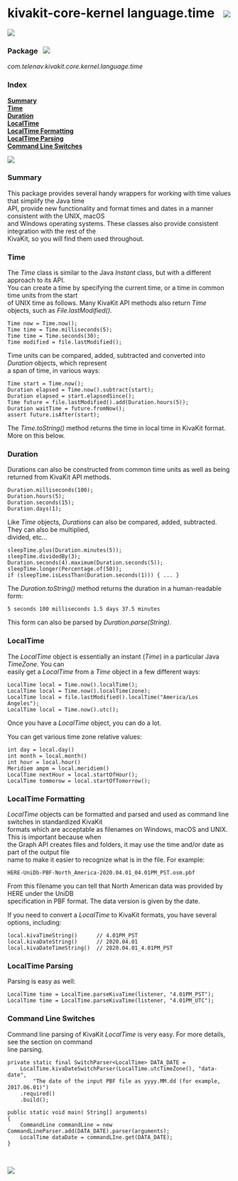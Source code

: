 # kivakit-core-kernel language.time   ![](https://telenav.github.io/telenav-assets/images/icons/clock-40.png)

![](https://telenav.github.io/telenav-assets/images/separators/horizontal-line.png)

### Package &nbsp; ![](https://telenav.github.io/telenav-assets/images/icons/box-24.png)

*com.telenav.kivakit.core.kernel.language.time*

### Index

[**Summary**](#summary)  
[**Time**](#time)  
[**Duration**](#duration)  
[**LocalTime**](#localtime)  
[**LocalTime Formatting**](#localtime-formatting)  
[**LocalTime Parsing**](#localtime-parsing)  
[**Command Line Switches**](#command-line-switches)

![](https://telenav.github.io/telenav-assets/images/separators/horizontal-line.png)

### Summary <a name="summary"></a>

This package provides several handy wrappers for working with time values that simplify the Java time  
API, provide new functionality and format times and dates in a manner consistent with the UNIX, macOS  
and Windows operating systems. These classes also provide consistent integration with the rest of the  
KivaKit, so you will find them used throughout.

### Time <a name="time"></a>

The _Time_ class is similar to the Java _Instant_ class, but with a different approach to its API.  
You can create a time by specifying the current time, or a time in common time units from the start  
of UNIX time as follows. Many KivaKit API methods also return _Time_ objects, such as _File.lastModified()_.

    Time now = Time.now();
    Time time = Time.milliseconds(5);
    Time time = Time.seconds(30);
    Time modified = file.lastModified();

Time units can be compared, added, subtracted and converted into _Duration_ objects, which represent  
a span of time, in various ways:

    Time start = Time.now();
    Duration elapsed = Time.now().subtract(start);
    Duration elapsed = start.elapsedSince();
    Time future = file.lastModified().add(Duration.hours(5));
    Duration waitTime = future.fromNow();
    assert future.isAfter(start);

The _Time.toString()_ method returns the time in local time in KivaKit format. More on this below.

### Duration <a name="duration"></a>

Durations can also be constructed from common time units as well as being returned from KivaKit API methods.

    Duration.milliseconds(100);
    Duration.hours(5);
    Duration.seconds(15);
    Duration.days(1);

Like _Time_ objects, _Durations_ can also be compared, added, subtracted. They can also be multiplied,  
divided, etc...

    sleepTime.plus(Duration.minutes(5));
    sleepTime.dividedBy(3);
    Duration.seconds(4).maximum(Duration.seconds(5));
    sleepTime.longer(Percentage.of(50));
    if (sleepTime.isLessThan(Duration.seconds(1))) { ... }

The _Duration.toString()_ method returns the duration in a human-readable form:

    5 seconds 100 milliseconds 1.5 days 37.5 minutes

This form can also be parsed by _Duration.parse(String)_.

### LocalTime <a name="localtime"></a>

The _LocalTime_ object is essentially an instant (_Time_) in a particular Java _TimeZone_. You can  
easily get a _LocalTime_ from a _Time_ object in a few different ways:

    LocalTime local = Time.now().localTime();
    LocalTime local = Time.now().localTime(zone);
    LocalTime local = file.lastModified().localTime("America/Los Angeles");
    LocalTime local = Time.now().utc();

Once you have a _LocalTime_ object, you can do a lot.

You can get various time zone relative values:

    int day = local.day()
    int month = local.month()
    int hour = local.hour()
    Meridiem ampm = local.meridiem()
    LocalTime nextHour = local.startOfHour();
    LocalTime tommorow = local.startOfTomorrow();

### LocalTime Formatting <a name="localtime-formatting"></a>

_LocalTime_ objects can be formatted and parsed and used as command line switches in standardized KivaKit  
formats which are acceptable as filenames on Windows, macOS and UNIX. This is important because when  
the Graph API creates files and folders, it may use the time and/or date as part of the output file  
name to make it easier to recognize what is in the file. For example:

    HERE-UniDb-PBF-North_America-2020.04.01_04.01PM_PST.osm.pbf

From this filename you can tell that North American data was provided by HERE under the UniDB  
specification in PBF format. The data version is given by the date.

If you need to convert a *LocalTime* to KivaKit formats, you have several options, including:

    local.kivaTimeString()      // 4.01PM_PST 
    local.kivaDateString()      // 2020.04.01 
    local.kivaDateTimeString()  // 2020.04.01_4.01PM_PST 

### LocalTime Parsing <a name="localtime-parsing"></a>

Parsing is easy as well:

    LocalTime time = LocalTime.parseKivaTime(listener, "4.01PM_PST");
    LocalTime time = LocalTime.parseKivaTime(listener, "4.01PM_UTC");

### Command Line Switches <a name="command-line-switches"></a>

Command line parsing of KivaKit _LocalTime_ is very easy. For more details, see the section on command  
line parsing.

    private static final SwitchParser<LocalTime> DATA_DATE = 
        LocalTime.kivaDateSwitchParser(LocalTime.utcTimeZone(), "data-date",
            "The date of the input PBF file as yyyy.MM.dd (for example, 2017.06.01)")
        .required()
        .build();

    public static void main( String[] arguments)
    { 
        CommandLine commandLine = new CommandLineParser.add(DATA_DATE).parser(arguments);
        LocalTime dataDate = commandLIne.get(DATA_DATE);
    }

<br/>

![](https://telenav.github.io/telenav-assets/images/separators/horizontal-line.png)
